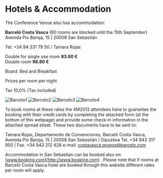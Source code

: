 # Hotels & Accommodation

The Conference Venue also has accommodation:

**Barceló Costa Vasca** (60 rooms are blocked until the 15th September)  
Avenida Pio Baroja, 15 | 20008 San Sebastián

Tel: +34 94 331 79 50 / Tamara Rojas

Double for single use room **83.60 €**	
Double room **96.80 €**

Board: Bed and Breakfast

Prices per room per night

Tax 10,0% (Tax included)

![Barcelo1](/4m-association/images/barcelo1.jpg)   ![Barcelo2](/4m-association/images/barcelo2.jpg)   ![Barcelo3](/sites/www.4m-association.org/files/barcelo3.jpg)   ![Barcelo4](/sites/www.4m-association.org/files/barcelo4.jpg)

To book rooms at these rates the 4M2013 attendees have to guarantee the booking with their credit cards by completing the attached form (at the bottom of this webpage) and provide some check-in information in the attached spread sheet. These two documents have to be sent to:  

Tamara Rojas, 
Departamento de Convenciones, 
Barceló Costa Vasca, 
Avenida Pío Baroja, 15 | 20008 San Sebastián | Gipuzkoa
Tel. +34 943 317 950 | Fax. +34 943 212 428
e-mail: [costavasca.grupos@barcelo.com](mailto:costavasca.grupos@barcelo.com)

Accommodation in San Sebastian can be booked also on: [www.booking.com](http://www.booking.com) . Please note that if rooms at  Barceló Costa Vasca hotel are booked through this website different rates per room will apply.
 


 